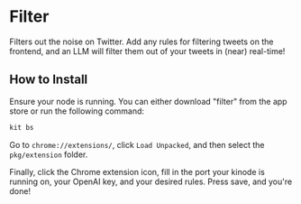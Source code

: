 # Filter

Filters out the noise on Twitter. Add any rules for filtering tweets on the frontend, and an LLM will filter them out of your tweets in (near) real-time!

## How to Install

Ensure your node is running. You can either download "filter" from the app store or run the following command:

```bash
kit bs
```

Go to `chrome://extensions/`, click `Load Unpacked`, and then select the `pkg/extension` folder.

Finally, click the Chrome extension icon, fill in the port your kinode is running on, your OpenAI key, and your desired rules. Press save, and you're done!
